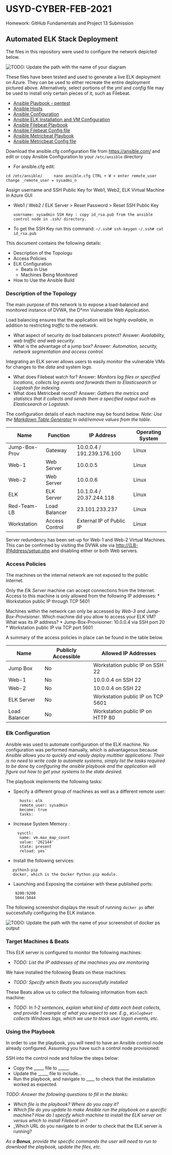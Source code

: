 # USYD-CYBER-FEB-2021
Homework: GitHub Fundamentals and Project 13 Submission
## Automated ELK Stack Deployment

The files in this repository were used to configure the network depicted below.

![TODO: Update the path with the name of your diagram](Images/diagram_filename.png)

These files have been tested and used to generate a live ELK deployment on Azure. They can be used to either recreate the entire deployment pictured above. Alternatively, select portions of the _yml_ and _config_ file may be used to install only certain pieces of it, such as Filebeat.

* [Ansible Playbook - pentest](https://github.com/CoLdFuRy/USYD-CYBER-FEB-2021/blob/main/Ansible/pentest.yml)
* [Ansible Hosts](https://github.com/CoLdFuRy/USYD-CYBER-FEB-2021/blob/main/Ansible/hosts)
* [Ansible Configuration](https://github.com/CoLdFuRy/USYD-CYBER-FEB-2021/blob/main/Ansible/ansible.cfg)
* [Ansible ELK Installation and VM Configuration]()
* [Ansible Filebeat Playbook](https://github.com/CoLdFuRy/USYD-CYBER-FEB-2021/blob/main/Ansible/ELK-Stack/metricbeat-playbook.yml)
* [Ansible Filebeat Config file](https://github.com/CoLdFuRy/USYD-CYBER-FEB-2021/blob/main/Ansible/filebeat-config.yml)
* [Ansible Metricbeat Playbook](https://github.com/CoLdFuRy/USYD-CYBER-FEB-2021/blob/main/Ansible/ELK-Stack/filebeat-playbook.yml)
* [Ansible Metricbeat Config file](https://github.com/CoLdFuRy/USYD-CYBER-FEB-2021/blob/main/Ansible/metricbeat-config.yml)

Download the ansible.cfg configuration file from <https://ansible.com/> and edit or copy Ansible Configuration to your `/etc/ansible` directory

  * For ansible.cfg edit:

   `cd /etc/ansible/	
    nano ansible.cfg
    CTRL + W > enter remote_user
    change _remote_user = sysadmi_n`

Assign username and SSH Public Key for Web1, Web2, ELK Virtual Machine in Azure GUI

  * Web1 / Web2 / ELK Server > Reset Password > Reset SSH Public Key

     `username: sysadmin
      SSH Key : copy id_rsa.pub from the ansible control node in .ssh/ directory.`

  * To get the SSH Key run this command:
       `~/.ssh# ssh-keygen`
       `~/.ssh# cat id_rsa.pub`


This document contains the following details:
- Description of the Topologu
- Access Policies
- ELK Configuration
  - Beats in Use
  - Machines Being Monitored
- How to Use the Ansible Build


### Description of the Topology

The main purpose of this network is to expose a load-balanced and monitored instance of DVWA, the D*mn Vulnerable Web Application.

Load balancing ensures that the application will be highly _available_, in addition to restricting _traffic_ to the network.
* What aspect of security do load balancers protect?
    Answer: _Availability, web traffic and web security._
* What is the advantage of a jump box?
    Answer: _Automation, security, network segmentation and access control._

Integrating an ELK server allows users to easily monitor the vulnerable VMs for changes to the _data_ and system _logs_.
* What does Filebeat watch for?
    Answer: _Monitors log files or specified locations, collects log events and forwards them to Elasticsearch or Logstash for indexing._
* What does Metricbeat record?
    Answer: _Gathers the metrics and statistics that it collects and sends them a specified output such as Elasticsearch or Logstash._

The configuration details of each machine may be found below.
_Note: Use the [Markdown Table Generator](http://www.tablesgenerator.com/markdown_tables) to add/remove values from the table_.

| Name          | Function       | IP Address                 | Operating System |
|---------------|----------------|----------------------------|------------------|
| Jump-Box-Prov | Gateway        | 10.0.0.4 / 191.239.176.100 | Linux            |
| Web-1         | Web Server     | 10.0.0.5                   | Linux            |
| Web-2         | Web Server     | 10.0.0.6                   | Linux            |
| ELK           | ELK Server     | 10.1.0.4 / 20.37.244.118   | Linux            |
| Red-Team-LB   | Load Balancer  | 23.101.233.237             | Linux            |
| Workstation   | Access Control | External IP of Public IP   | Linux            |

Server redundency has been set-up for Web-1 and Web-2 Virtual Machines.
This can be confirmed by visiting the DVWA site via <http://{LB-IPAddress/setup.php> and disabling either or both Web servers.


### Access Policies

The machines on the internal network are not exposed to the public Internet. 

Only the _Elk Server_ machine can accept connections from the Internet. Access to this machine is only allowed from the following IP addresses:
    * Workstation public IP through TCP 5601

Machines within the network can only be accessed by _Web-3 and Jump-Box-Provisioner_.
    Which machine did you allow to access your ELK VM? What was its IP address?
    * Jump-Box-Provisioner: 10.0.0.4 via SSH port 20
    * Workstation public IP via TCP port 5601

A summary of the access policies in place can be found in the table below.

| Name          | Publicly Accessible | Allowed IP Addresses              |
|---------------|---------------------|-----------------------------------|
| Jump Box      | No                  | Workstation public IP on SSH 22   |
| Web-1         | No                  | 10.0.0.4 on SSH 22                |
| Web-2         | No                  | 10.0.0.4 on SSH 22                |
| ELK Server    | No                  | Workstation public IP on TCP 5601 |
| Load Balancer | No                  | Workstation public IP on HTTP 80  |


### Elk Configuration

Ansible was used to automate configuration of the ELK machine. No configuration was performed manually, which is advantageous because _Ansible allows you to quickly and easily deploy multitier applications. Their is no need to write code to automate systems, simply list the tasks required to be done by configuring the ansible playbook and the application will figure out how to get your systems to the state desired._

The playbook implements the following tasks:
* Specify a different group of machines as well as a different remote user:

```  - name: Config elk VM with Docker
      hosts: elk
      remote_user: sysadmin
      become: true
      tasks:
```
 
* Increase System Memory : 
```  - name: Use more memory
     sysctl:
      name: vm.max_map_count
      value: '262144'
      state: present
      reload: yes`
```

* Install the following services:
```docker.io
   python3-pip
   docker, which is the Docker Python pip module.
```

* Launching and Exposing the container with these published ports:
```    5601:5601 
    9200:9200
    5044:5044
```


The following screenshot displays the result of running `docker ps` after successfully configuring the ELK instance.

![TODO: Update the path with the name of your screenshot of docker ps output](Images/docker_ps_output.png)

### Target Machines & Beats
This ELK server is configured to monitor the following machines:
- _TODO: List the IP addresses of the machines you are monitoring_

We have installed the following Beats on these machines:
- _TODO: Specify which Beats you successfully installed_

These Beats allow us to collect the following information from each machine:
- _TODO: In 1-2 sentences, explain what kind of data each beat collects, and provide 1 example of what you expect to see. E.g., `Winlogbeat` collects Windows logs, which we use to track user logon events, etc._

### Using the Playbook
In order to use the playbook, you will need to have an Ansible control node already configured. Assuming you have such a control node provisioned: 

SSH into the control node and follow the steps below:
- Copy the _____ file to _____.
- Update the _____ file to include...
- Run the playbook, and navigate to ____ to check that the installation worked as expected.

_TODO: Answer the following questions to fill in the blanks:_
- _Which file is the playbook? Where do you copy it?_
- _Which file do you update to make Ansible run the playbook on a specific machine? How do I specify which machine to install the ELK server on versus which to install Filebeat on?_
- _Which URL do you navigate to in order to check that the ELK server is running?

_As a **Bonus**, provide the specific commands the user will need to run to download the playbook, update the files, etc._
